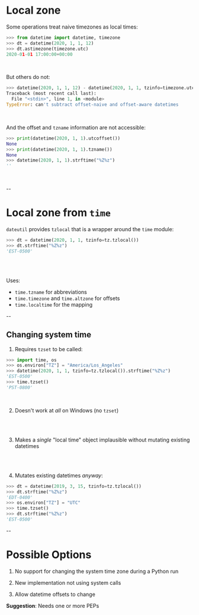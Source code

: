 # Local zone

Some operations treat naive timezones as local times:

```python
>>> from datetime import datetime, timezone
>>> dt = datetime(2020, 1, 1, 12)
>>> dt.astimezone(timezone.utc)
2020-01-01 17:00:00+00:00
```

<br/>

But others do not:

```python
>>> datetime(2020, 1, 1, 12) - datetime(2020, 1, 1, tzinfo=timezone.utc)
Traceback (most recent call last):
  File "<stdin>", line 1, in <module>
TypeError: can't subtract offset-naive and offset-aware datetimes
```

<br/>

And the offset and `tzname` information are not accessible:

```python
>>> print(datetime(2020, 1, 1).utcoffset())
None
>>> print(datetime(2020, 1, 1).tzname())
None
>>> datetime(2020, 1, 1).strftime("%Z%z")
''
```

<br/>

--

# Local zone from `time`

`dateutil` provides `tzlocal` that is a wrapper around the `time` module:

```python >>> from dateutil import tz
>>> dt = datetime(2020, 1, 1, tzinfo=tz.tzlocal())
>>> dt.strftime("%Z%z")
'EST-0500'
```

<br/>
<br/>

Uses:

- `time.tzname` for abbreviations
- `time.timezone` and `time.altzone` for offsets
- `time.localtime` for the mapping

--

## Changing system time

1. Requires `tzset` to be called:

```python
>>> import time, os
>>> os.environ["TZ"] = "America/Los_Angeles"
>>> datetime(2020, 1, 1, tzinfo=tz.tzlocal()).strftime("%Z%z")
'EST-0500'
>>> time.tzset()
'PST-0800'
```

<br/>

2. Doesn't work at *all* on Windows (no `tzset`)

<br/>
<br/>

3. Makes a *single* "local time" object implausible without mutating existing datetimes

<br/>
<br/>

4. Mutates existing datetimes *anyway*:

```python
>>> dt = datetime(2019, 3, 15, tzinfo=tz.tzlocal())
>>> dt.strftime("%Z%z")
'EDT-0400'
>>> os.environ["TZ"] = "UTC"
>>> time.tzset()
>>> dt.strftime("%Z%z")
'EST-0500'
```

--

# Possible Options

1. No support for changing the system time zone during a Python run

2. New implementation not using system calls

3. Allow datetime offsets to change

**Suggestion**: Needs one or more PEPs

